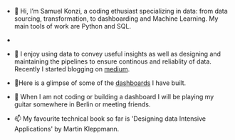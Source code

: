 - 👋 Hi, I’m Samuel Konzi, a coding ethusiast specializing in data: from data sourcing, transformation, to dashboarding and Machine Learning. My main tools of work are Python and SQL.
- 

- 👀 I enjoy using data to convey useful insights as well as designing and maintaining the pipelines to ensure continous and reliablity of data. Recently I started blogging on [medium](https://medium.com/@konzisamuel).


- 🌱Here is a glimpse of some of the [dashboards](https://public.tableau.com/app/profile/samuel.konzi) I have built. 


- 💞️ When I am not coding or building a dashboard I will be playing my guitar somewhere in Berlin or meeting friends. 


- 📫 My favourite technical book so far is 'Designing data Intensive Applications' by Martin Kleppmann.

<!---
Konzisam/Konzisam is a ✨ special ✨ repository because its `README.md` (this file) appears on your GitHub profile.
You can click the Preview link to take a look at your changes.
--->
